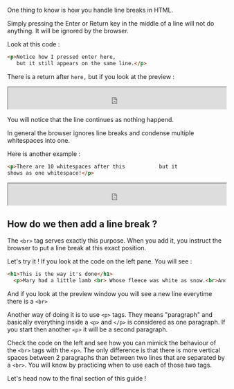 One thing to know is how you handle line breaks in HTML.

Simply pressing the Enter or Return key in the middle of a line will not do anything. It will be ignored by the browser.


Look at this code :

```html
<p>Notice how I pressed enter here, 
   but it still appears on the same line.</p>
```

There is a return after `here,` but if you look at the preview :

<iframe  width="100%" height="50" src="https://fruit-active.codio.io/11-line-breaks/linebreaks.html" frameborder="1" allowfullscreen></iframe>

You will notice that the line continues as nothing happend.

In general the browser ignores line breaks and condense multiple whitespaces into one.

Here is another example :

```html
<p>There are 10 whitespaces after this           but it
shows as one whitespace!</p>
```

<iframe  width="100%" height="50" src="https://fruit-active.codio.io/11-line-breaks/whitespaces.html" frameborder="1" allowfullscreen></iframe>

## How do we then add a line break ?

The `<br>` tag serves exactly this purpose. When you add it, you instruct the browser to put a line break at this exact position.

Let's try it ! If you look at the code on the left pane. You will see : 

```html
<h1>This is the way it's done</h1>
  <p>Mary had a little lamb <br> Whose fleece was white as snow.<br>And everywhere that Mary went<br>Her lamb was sure to go.</p>
```

And if you look at the preview window you will see a new line everytime there is a `<br>`

Another way of doing it is to use `<p>` tags. They means "paragraph" and basically everything inside a `<p>` and `</p>` is considered as one paragraph. If you start then another `<p>` it will be a second paragraph.

Check the code on the left and see how you can mimick the behaviour of the `<br>` tags with the `<p>`. The only difference is that there is more vertical spaces between 2 paragraphs than between two lines that are separated by a `<br>`. You will know by practicing when to use each of those two tags.

Let's head now to the final section of this guide !
  